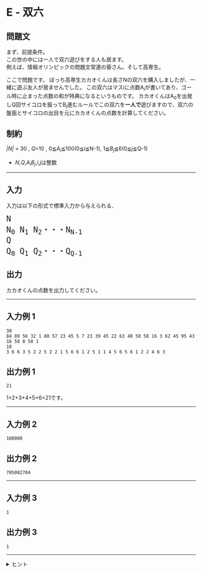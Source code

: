 # E - 双六

## 問題文
まず、前提条件。  
この世の中には一人で双六遊びをする人も居ます。  
例えば、情報オリンピックの問題文常連の葵さん。そして高専生。  

ここで問題です。
ぼっち高専生カカオくんは長さNの双六を購入しましたが、一緒に遊ぶ友人が居ませんでした。
この双六はマスiに点数A<sub>i</sub>が書いてあり、ゴール時に止まった点数の和が特典になるというものです。
カカオくんはA<sub>0</sub>を出発しQ回サイコロを振ってB<sub>j</sub>進むルールでこの双六を<strong>一人で</strong>遊びますので、双六の盤面とサイコロの出目を元にカカオくんの点数を計算してください。

## 制約
*|N|* = 30 , *Q*=10 , 0≦*A*<sub>*i*</sub>≦100(0≦*i*≦N-1), 1≦*B*<sub>*j*</sub>≦6(0≦*j*≦Q-1)
* *N*,*Q*,*A*<sub>*i*</sub>*B*<sub>*j*</sub>,*i*,*j*は整数
***
## 入力
入力は以下の形式で標準入力から与えられる．

<pre>
<span style="font-size: 150%">N
N<sub>0</sub> N<sub>1</sub> N<sub>2</sub>・・・N<sub>N-1</sub>
Q
Q<sub>0</sub> Q<sub>1</sub> Q<sub>2</sub>・・・Q<sub>Q-1</sub>
</pre>
## 出力
カカオくんの点数を出力してください。
***
## 入力例 1 
```
30
84 89 56 32 1 88 57 23 45 5 7 23 39 45 22 63 48 58 58 16 3 62 45 95 43 16 58 8 58 1
10
3 6 6 3 5 2 2 5 2 2 1 5 6 6 1 2 5 1 1 4 5 6 5 6 1 2 2 4 6 3
```
## 出力例 1
```
21
```
1+2+3+4+5+6=21です。
***
## 入力例 2
```
100000
```
## 出力例 2
```
705082704
```

***
## 入力例 3
```
1
```
## 出力例 3
```
1
```
***

<details>
<summary>ヒント</summary>

for (int i = 1; i < n; i++)は不正解です。なぜなら、i = nの場合i < nを満たしていないため、最後の+Nができていません。
</details>
